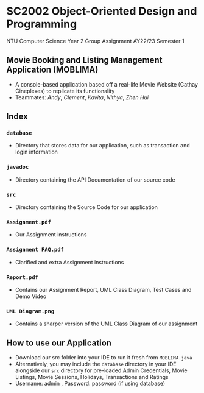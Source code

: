 # SC2002 Object-Oriented Design and Programming
NTU Computer Science Year 2 Group Assignment AY22/23 Semester 1

## Movie Booking and Listing Management Application (MOBLIMA)
- A console-based application based off a real-life Movie Website (Cathay Cineplexes) to replicate its functionality
- Teammates: *Andy*, *Clement*, *Kavita*, *Nithya*, *Zhen Hui*

## Index

### `database`
- Directory that stores data for our application, such as transaction and login information

### `javadoc`
- Directory containing the API Documentation of our source code

### `src`
- Directory containing the Source Code for our application

### `Assignment.pdf`
- Our Assignment instructions

### `Assignment FAQ.pdf`
- Clarified and extra Assignment instructions

### `Report.pdf`
- Contains our Assignment Report, UML Class Diagram, Test Cases and Demo Video

### `UML Diagram.png`
- Contains a sharper version of the UML Class Diagram of our assignment

## How to use our Application
- Download our src folder into your IDE to run it fresh from `MOBLIMA.java`
- Alternatively, you may include the `database` directory in your IDE alongside our `src` directory for pre-loaded Admin Credentials, Movie Listings, Movie Sessions, Holidays, Transactions and Ratings
- Username: admin , Password: password (if using database)
